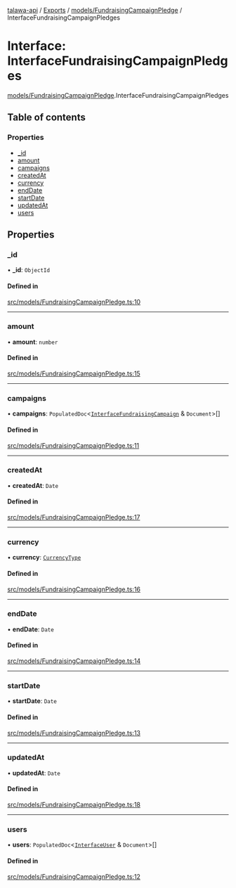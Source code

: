 [talawa-api](../README.md) / [Exports](../modules.md) / [models/FundraisingCampaignPledge](../modules/models_FundraisingCampaignPledge.md) / InterfaceFundraisingCampaignPledges

# Interface: InterfaceFundraisingCampaignPledges

[models/FundraisingCampaignPledge](../modules/models_FundraisingCampaignPledge.md).InterfaceFundraisingCampaignPledges

## Table of contents

### Properties

- [\_id](models_FundraisingCampaignPledge.InterfaceFundraisingCampaignPledges.md#_id)
- [amount](models_FundraisingCampaignPledge.InterfaceFundraisingCampaignPledges.md#amount)
- [campaigns](models_FundraisingCampaignPledge.InterfaceFundraisingCampaignPledges.md#campaigns)
- [createdAt](models_FundraisingCampaignPledge.InterfaceFundraisingCampaignPledges.md#createdat)
- [currency](models_FundraisingCampaignPledge.InterfaceFundraisingCampaignPledges.md#currency)
- [endDate](models_FundraisingCampaignPledge.InterfaceFundraisingCampaignPledges.md#enddate)
- [startDate](models_FundraisingCampaignPledge.InterfaceFundraisingCampaignPledges.md#startdate)
- [updatedAt](models_FundraisingCampaignPledge.InterfaceFundraisingCampaignPledges.md#updatedat)
- [users](models_FundraisingCampaignPledge.InterfaceFundraisingCampaignPledges.md#users)

## Properties

### \_id

• **\_id**: `ObjectId`

#### Defined in

[src/models/FundraisingCampaignPledge.ts:10](https://github.com/PalisadoesFoundation/talawa-api/blob/53234da/src/models/FundraisingCampaignPledge.ts#L10)

___

### amount

• **amount**: `number`

#### Defined in

[src/models/FundraisingCampaignPledge.ts:15](https://github.com/PalisadoesFoundation/talawa-api/blob/53234da/src/models/FundraisingCampaignPledge.ts#L15)

___

### campaigns

• **campaigns**: `PopulatedDoc`\<[`InterfaceFundraisingCampaign`](models_FundraisingCampaign.InterfaceFundraisingCampaign.md) & `Document`\>[]

#### Defined in

[src/models/FundraisingCampaignPledge.ts:11](https://github.com/PalisadoesFoundation/talawa-api/blob/53234da/src/models/FundraisingCampaignPledge.ts#L11)

___

### createdAt

• **createdAt**: `Date`

#### Defined in

[src/models/FundraisingCampaignPledge.ts:17](https://github.com/PalisadoesFoundation/talawa-api/blob/53234da/src/models/FundraisingCampaignPledge.ts#L17)

___

### currency

• **currency**: [`CurrencyType`](../enums/models_FundraisingCampaign.CurrencyType.md)

#### Defined in

[src/models/FundraisingCampaignPledge.ts:16](https://github.com/PalisadoesFoundation/talawa-api/blob/53234da/src/models/FundraisingCampaignPledge.ts#L16)

___

### endDate

• **endDate**: `Date`

#### Defined in

[src/models/FundraisingCampaignPledge.ts:14](https://github.com/PalisadoesFoundation/talawa-api/blob/53234da/src/models/FundraisingCampaignPledge.ts#L14)

___

### startDate

• **startDate**: `Date`

#### Defined in

[src/models/FundraisingCampaignPledge.ts:13](https://github.com/PalisadoesFoundation/talawa-api/blob/53234da/src/models/FundraisingCampaignPledge.ts#L13)

___

### updatedAt

• **updatedAt**: `Date`

#### Defined in

[src/models/FundraisingCampaignPledge.ts:18](https://github.com/PalisadoesFoundation/talawa-api/blob/53234da/src/models/FundraisingCampaignPledge.ts#L18)

___

### users

• **users**: `PopulatedDoc`\<[`InterfaceUser`](models_User.InterfaceUser.md) & `Document`\>[]

#### Defined in

[src/models/FundraisingCampaignPledge.ts:12](https://github.com/PalisadoesFoundation/talawa-api/blob/53234da/src/models/FundraisingCampaignPledge.ts#L12)
